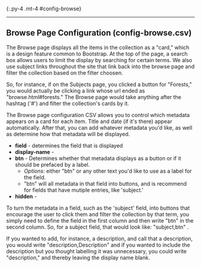 {:.py-4 .mt-4 #config-browse}
***

## Browse Page Configuration (config-browse.csv)

The Browse page displays all the items in the collection as a "card," which is a design feature common to Bootstrap. At the top of the page, a search box allows users to limit the display by searching for certain terms. We also use subject links throughout the site that link back into the browse page and filter the collection based on the filter choosen. 

So, for instance, if on the Subjects page, you clicked a button for "Forests," you would actually be clicking a link whose url ended as "browse.html#forests." The Browse page would take anything after the hashtag ('#') and filter the collection's cards by it. 

The Browse page configuration CSV allows you to control which metadata appears on a card for each item. Title and date (if it's there) appear automatically. After that, you can add whatever metadata you'd like, as well as determine how that metadata will be displayed. 

- **field** - determines the field that is displayed
- **display-name** - 
- **btn** - Determines whether that metadata displays as a button or if it should be prefaced by a label. 
    - *Options*: either "btn" or any other text you'd like to use as a label for the field. 
    - "btn" will all metadata in that field into buttons, and is recommend for fields that have mutiple entries, like 'subject.' 
- **hidden** - 

To turn the metadata in a field, such as the 'subject' field, into buttons that encourage the user to click them and filter the collection by that term, you simply need to define the field in the first column and then write "btn" in the second column. So, for a subject field, that would look like: "subject,btn" . 

If you wanted to add, for instance, a description, and call that a description, you would write "description,Description" and if you wanted to include the description but you thought labelling it was unnecessary, you could write "description," and thereby leaving the display name blank. 